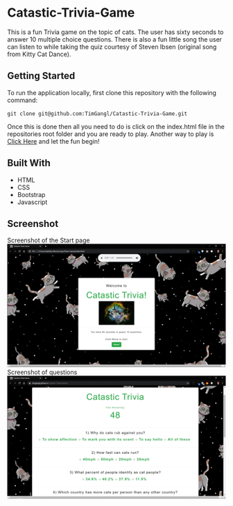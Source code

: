 # Catastic-Trivia-Game
This is a fun Trivia game on the topic of cats. The user has sixty seconds to answer 10 multiple choice questions. There is also a fun little song the user can listen to while taking the quiz courtesy of Steven Ibsen (original song from Kitty Cat Dance). 

## Getting Started
To run the application locally, first clone this repository with the following command:

```
git clone git@github.com:TimGangl/Catastic-Trivia-Game.git
```
Once this is done then all you need to do is click on the index.html file in the repositories root folder and you are ready to play. Another way to play is [Click Here](https://timgangl.github.io/Catastic-Trivia-Game/) and let the fun begin!

## Built With
* HTML
* CSS
* Bootstrap 
* Javascript

## Screenshot
Screenshot of the Start page
<br>
![Cat](cat.png)
<br>
Screenshot of questions
<br>
![questions](quest.png)

